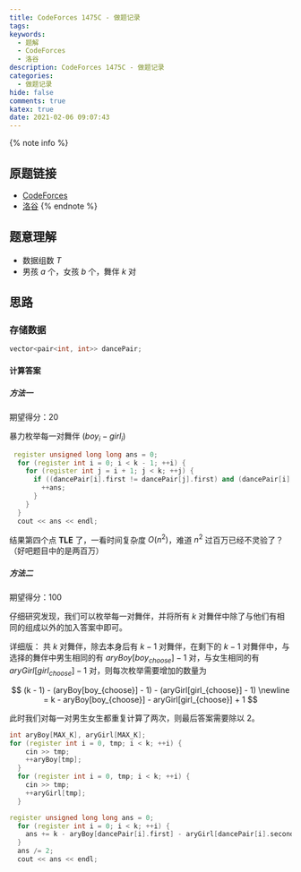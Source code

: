```yaml
---
title: CodeForces 1475C - 做题记录
tags:
keywords:
  - 题解
  - CodeForces
  - 洛谷
description: CodeForces 1475C - 做题记录
categories:
  - 做题记录
hide: false
comments: true
katex: true
date: 2021-02-06 09:07:43
---
```


{% note info %}

## 原题链接

- [CodeForces](http://codeforces.com/problemset/problem/1475/C)
- [洛谷](https://www.luogu.com.cn/problem/CF1475C)
  {% endnote %}

## 题意理解

- 数据组数 $T$
- 男孩 $a$ 个，女孩 $b$ 个，舞伴 $k$ 对

## 思路

### 存储数据

```cpp
vector<pair<int, int>> dancePair;
```

#### 计算答案

##### 方法一

期望得分：20

暴力枚举每一对舞伴 $(boy_{i} - girl_{i})$

```cpp
 register unsigned long long ans = 0;
  for (register int i = 0; i < k - 1; ++i) {
    for (register int j = i + 1; j < k; ++j) {
      if ((dancePair[i].first != dancePair[j].first) and (dancePair[i].second != dancePair[j].second)) {
        ++ans;
      }
    }
  }
  cout << ans << endl;
```

结果第四个点 **TLE** 了，一看时间复杂度 $O(n^{2})$，难道 $n^{2}$ 过百万已经不灵验了？（好吧题目中的是两百万）

##### 方法二

期望得分：100

仔细研究发现，我们可以枚举每一对舞伴，并将所有 $k$ 对舞伴中除了与他们有相同的组成以外的加入答案中即可。

详细版： 共 $k$ 对舞伴，除去本身后有 $k - 1$ 对舞伴，在剩下的 $k - 1$ 对舞伴中，与选择的舞伴中男生相同的有 $aryBoy[boy_{choose}]  - 1$ 对，与女生相同的有 $aryGirl[girl_{choose}] - 1$ 对，则每次枚举需要增加的数量为

$$
(k - 1) - (aryBoy[boy_{choose}] - 1) - (aryGirl[girl_{choose}] - 1) \newline
= k - aryBoy[boy_{choose}] - aryGirl[girl_{choose}] + 1
$$

此时我们对每一对男生女生都重复计算了两次，则最后答案需要除以 $2$。

```cpp
int aryBoy[MAX_K], aryGirl[MAX_K];
for (register int i = 0, tmp; i < k; ++i) {
    cin >> tmp;
    ++aryBoy[tmp];
  }
  for (register int i = 0, tmp; i < k; ++i) {
    cin >> tmp;
    ++aryGirl[tmp];
  }

register unsigned long long ans = 0;
  for (register int i = 0; i < k; ++i) {
    ans += k - aryBoy[dancePair[i].first] - aryGirl[dancePair[i].second] + 1;
  }
  ans /= 2;
  cout << ans << endl;
```
